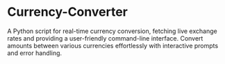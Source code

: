 # Currency-Converter
A Python script for real-time currency conversion, fetching live exchange rates and providing a user-friendly command-line interface. Convert amounts between various currencies effortlessly with interactive prompts and error handling.
